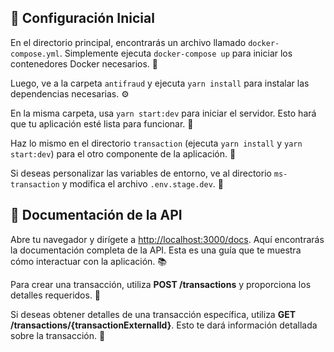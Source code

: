 <h2>🚀 Configuración Inicial</h2>
<p>En el directorio principal, encontrarás un archivo llamado <code>docker-compose.yml</code>. Simplemente ejecuta <code>docker-compose up</code> para iniciar los contenedores Docker necesarios. 🐳</p>
<p>Luego, ve a la carpeta <code>antifraud</code> y ejecuta <code>yarn install</code> para instalar las dependencias necesarias. ⚙️</p>
<p>En la misma carpeta, usa <code>yarn start:dev</code> para iniciar el servidor. Esto hará que tu aplicación esté lista para funcionar. 🚀</p>
<p>Haz lo mismo en el directorio <code>transaction</code> (ejecuta <code>yarn install</code> y <code>yarn start:dev</code>) para el otro componente de la aplicación. 🔄</p>
<p>Si deseas personalizar las variables de entorno, ve al directorio <code>ms-transaction</code> y modifica el archivo <code>.env.stage.dev</code>. 🔧</p>

<h2>📖 Documentación de la API</h2>
<p>Abre tu navegador y dirígete a <a href="http://localhost:3000/docs" target="_blank">http://localhost:3000/docs</a>. Aquí encontrarás la documentación completa de la API. Esta es una guía que te muestra cómo interactuar con la aplicación. 📚</p>
<p>Para crear una transacción, utiliza <strong>POST /transactions</strong> y proporciona los detalles requeridos. 📝</p>
<p>Si deseas obtener detalles de una transacción específica, utiliza <strong>GET /transactions/{transactionExternalId}</strong>. Esto te dará información detallada sobre la transacción. 📄</p>
